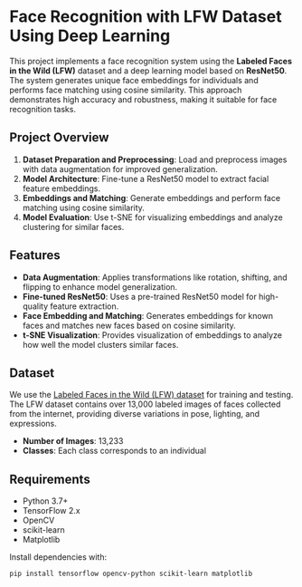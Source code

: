 # Face Recognition with LFW Dataset Using Deep Learning

This project implements a face recognition system using the **Labeled Faces in the Wild (LFW)** dataset and a deep learning model based on **ResNet50**. The system generates unique face embeddings for individuals and performs face matching using cosine similarity. This approach demonstrates high accuracy and robustness, making it suitable for face recognition tasks.

## Project Overview

1. **Dataset Preparation and Preprocessing**: Load and preprocess images with data augmentation for improved generalization.
2. **Model Architecture**: Fine-tune a ResNet50 model to extract facial feature embeddings.
3. **Embeddings and Matching**: Generate embeddings and perform face matching using cosine similarity.
4. **Model Evaluation**: Use t-SNE for visualizing embeddings and analyze clustering for similar faces.

## Features

- **Data Augmentation**: Applies transformations like rotation, shifting, and flipping to enhance model generalization.
- **Fine-tuned ResNet50**: Uses a pre-trained ResNet50 model for high-quality feature extraction.
- **Face Embedding and Matching**: Generates embeddings for known faces and matches new faces based on cosine similarity.
- **t-SNE Visualization**: Provides visualization of embeddings to analyze how well the model clusters similar faces.

## Dataset

We use the [Labeled Faces in the Wild (LFW) dataset](https://www.kaggle.com/datasets/jessicali9530/lfw-dataset) for training and testing. The LFW dataset contains over 13,000 labeled images of faces collected from the internet, providing diverse variations in pose, lighting, and expressions.

- **Number of Images**: 13,233
- **Classes**: Each class corresponds to an individual

## Requirements

- Python 3.7+
- TensorFlow 2.x
- OpenCV
- scikit-learn
- Matplotlib

Install dependencies with:

```bash
pip install tensorflow opencv-python scikit-learn matplotlib

